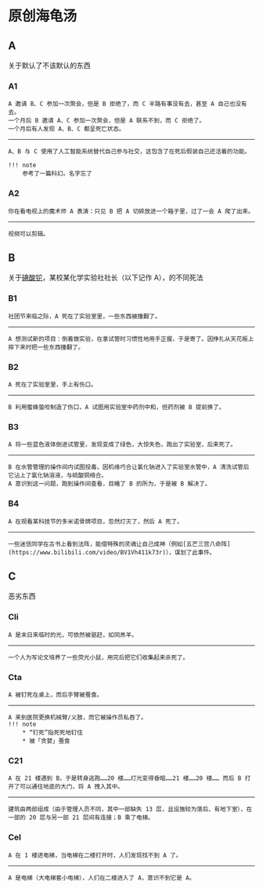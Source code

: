 # 原创海龟汤
## A
关于默认了不该默认的东西

### A1
```hide "汤面"
A 邀请 B、C 参加一次聚会，但是 B 拒绝了，而 C 半路有事没有去，甚至 A 自己也没有去。
一个月后 B 邀请 A、C 参加一次聚会，但是 A 联系不到，而 C 拒绝了。
一个月后有人发现 A、B、C 都呈死亡状态。
```

---

```hide "汤底"
A、B 与 C 使用了人工智能系统替代自己参与社交，这包含了在死后假装自己还活着的功能。

!!! note
    参考了一篇科幻。名字忘了
```

### A2
```hide "汤面"
你在看电视上的魔术师 A 表演：只见 B 把 A 切碎放进一个箱子里，过了一会 A 爬了出来。
```

---

```hide "汤底"
视频可以剪辑。
```

## B
关于[碘酸铊](https://www.luogu.com.cn/user/279197)，某校某化学实验社社长（以下记作 A），的不同死法

### B1
```hide "汤面"
社团节来临之际，A 死在了实验室里，一些东西被撞翻了。
```

---

```hide "汤底"
A 想测试新的项目：倒着做实验，在拿试管时习惯性地用手正握，于是寄了。因挣扎从天花板上摔下来时把一些东西撞翻了。
```

### B2
```hide "汤面"
A 死在了实验室里，手上有伤口。
```

---

```hide "汤底"
B 利用蜜蜂蛰咬制造了伤口，A 试图用实验室中药剂中和，但药剂被 B 提前换了。
```

### B3
```hide "汤面"
A 将一些蓝色液体倒进试管里，发现变成了绿色，大惊失色，跑出了实验室，后来死了。
```

---

```hide "汤底"
B 在水管管理的操作间内试图投毒，因机缘巧合让氯化钠进入了实验室水管中，A 清洗试管后它沾上了氯化钠溶液，与硫酸铜络合。
A 意识到这一问题，跑到操作间查看，目睹了 B 的所为，于是被 B 解决了。
```

### B4
```hide "汤面"
A 在观看某科技节的多米诺骨牌项目，忽然灯灭了，然后 A 死了。
```

---

```hide "汤底"
一些迷信同学在古书上看到法阵，能借特殊的灵魂让自己成神（例如[五芒三宫八命阵](https://www.bilibili.com/video/BV1Vh411k73r)），谋划了此事件。
```

## C
恶劣东西

### Cli
```hide "汤面"
A 是末日来临时的光，可依然被驱赶，如同羔羊。
```

---

```hide "汤底"
一个人为写论文培养了一些荧光小鼠，用完后把它们收集起来杀死了。
```

### Cta
```hide "汤面"
A 被钉死在桌上，而后手臂被蚕食。
```

---

```hide "汤底"
A 来到医院更换机械臂/义肢，而它被操作员私吞了。
!!! note
    * “钉死”指死死地钉住
    * 被「贪婪」蚕食
```

### C21
```hide "汤面"
A 在 21 楼遇到 B，于是转身逃跑……20 楼……灯光变得昏暗……21 楼……20 楼…… 而后 B 打开了可以通往地底的大门，将 A 拽入其中。
```
---

```hide "汤底"
建筑由两部组成（由于管理人员不同，其中一部缺失 13 层，且设施较为落后、有地下室），在一部的 20 层与另一部 21 层间有连接；B 乘了电梯。
```

### Cel
```hide "汤面"
A 在 1 楼进电梯，当电梯在二楼打开时，人们发现找不到 A 了。
```
---

```hide "汤底"
A 是电梯（大电梯套小电梯），人们在二楼进入了 A，意识不到它是 A。
```

